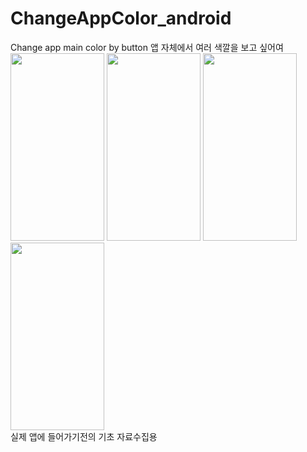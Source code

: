 # ChangeAppColor_android
Change app main color by button
앱 자체에서 여러 색깔을 보고 싶어여<br>
<img src = "https://user-images.githubusercontent.com/33897259/146476002-d27c545f-7d3f-4da9-837c-9fcdfd000e40.png" width = "150" height = "300"/> <img src = "https://user-images.githubusercontent.com/33897259/146475998-3aa9b3dc-8e09-4cce-b39f-0719951d3a75.png" width = "150" height = "300"/>
<img src = "https://user-images.githubusercontent.com/33897259/146476004-2efb1aa1-bfcd-4733-83e2-6abcf680bcae.png" width = "150" height = "300"/> <img src = "https://user-images.githubusercontent.com/33897259/146476007-3b772162-7363-4b4b-bf9d-2f6438c5ae5b.png" width = "150" height = "300"/>
<br>
실제 앱에 들어가기전의 기초 자료수집용
